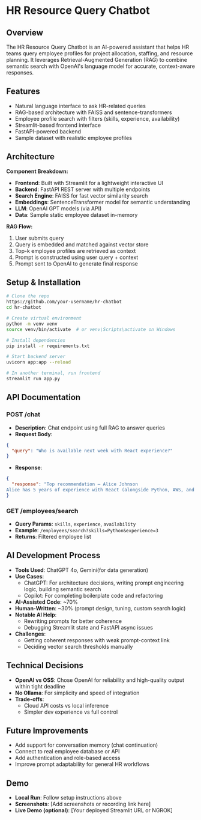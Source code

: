 # HR Resource Query Chatbot

## Overview

The HR Resource Query Chatbot is an AI-powered assistant that helps HR teams query employee profiles for project allocation, staffing, and resource planning. It leverages Retrieval-Augmented Generation (RAG) to combine semantic search with OpenAI's language model for accurate, context-aware responses.

## Features

- Natural language interface to ask HR-related queries
- RAG-based architecture with FAISS and sentence-transformers
- Employee profile search with filters (skills, experience, availability)
- Streamlit-based frontend interface
- FastAPI-powered backend
- Sample dataset with realistic employee profiles

## Architecture

**Component Breakdown:**

- **Frontend**: Built with Streamlit for a lightweight interactive UI
- **Backend**: FastAPI REST server with multiple endpoints
- **Search Engine**: FAISS for fast vector similarity search
- **Embeddings**: SentenceTransformer model for semantic understanding
- **LLM**: OpenAI GPT models (via API)
- **Data**: Sample static employee dataset in-memory

**RAG Flow:**

1. User submits query
2. Query is embedded and matched against vector store
3. Top-k employee profiles are retrieved as context
4. Prompt is constructed using user query + context
5. Prompt sent to OpenAI to generate final response

## Setup & Installation

```bash
# Clone the repo
https://github.com/your-username/hr-chatbot
cd hr-chatbot

# Create virtual environment
python -m venv venv
source venv/bin/activate  # or venv\Scripts\activate on Windows

# Install dependencies
pip install -r requirements.txt

# Start backend server
uvicorn app:app --reload

# In another terminal, run frontend
streamlit run app.py
```

## API Documentation

### POST /chat

- **Description**: Chat endpoint using full RAG to answer queries
- **Request Body**:

```json
{
  "query": "Who is available next week with React experience?"
}
```

- **Response**:

```json
{
  "response": "Top recommendation – Alice Johnson
Alice has 5 years of experience with React (alongside Python, AWS, and TensorFlow) and has delivered large‑scale projects such as an e‑commerce platform and a healthcare dashboard. Her deep React expertise and proven track record on complex, data‑driven applications make her a strong fit for any front‑end work you need next week, and she’s listed as currently available."
}
```

### GET /employees/search

- **Query Params**: `skills`, `experience`, `availability`
- **Example**: `/employees/search?skills=Python&experience=3`
- **Returns**: Filtered employee list

## AI Development Process

- **Tools Used**: ChatGPT 4o, Gemini(for data generation)
- **Use Cases**:
  - ChatGPT: For architecture decisions, writing prompt engineering logic, building semantic search
  - Copilot: For completing boilerplate code and refactoring
- **AI-Assisted Code**: \~70%
- **Human-Written**: \~30% (prompt design, tuning, custom search logic)
- **Notable AI Help**:
  - Rewriting prompts for better coherence
  - Debugging Streamlit state and FastAPI async issues
- **Challenges**:
  - Getting coherent responses with weak prompt-context link
  - Deciding vector search thresholds manually

## Technical Decisions

- **OpenAI vs OSS**: Chose OpenAI for reliability and high-quality output within tight deadline
- **No Ollama**: For simplicity and speed of integration
- **Trade-offs**:
  - Cloud API costs vs local inference
  - Simpler dev experience vs full control

## Future Improvements

- Add support for conversation memory (chat continuation)
- Connect to real employee database or API
- Add authentication and role-based access
- Improve prompt adaptability for general HR workflows

## Demo

- **Local Run**: Follow setup instructions above
- **Screenshots**: [Add screenshots or recording link here]
- **Live Demo (optional)**: [Your deployed Streamlit URL or NGROK]
